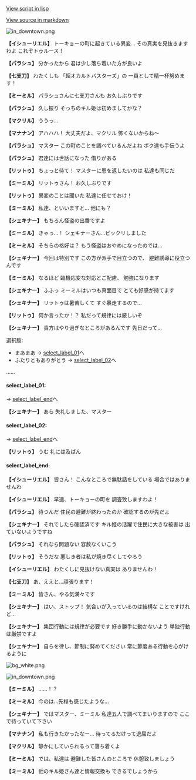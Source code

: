 [View script in lisp](../scripts/202316030.txt)

[View source in markdown](202316030.md)

![in_downtown.png](../images/backgrounds/in_downtown.png)

**【イシューリエル】**
トーキョーの町に起きている異変…
その真実を見抜きますわよ
これぞトゥルース！

**【パラシュ】**
分かったから
君は少し落ち着いた方が良いよ

**【七支刀】**
わたくしも
「超オカルトバスターズ」の
一員として精一杯努めます！

**【ミーミル】**
パラシュさんに七支刀さんも
お久しぶりです

**【パラシュ】**
久し振り
そっちのキル姫は初めましてかな？

**【マクリル】**
ううっ…

**【マナナン】**
アハハハ！
大丈夫だよ、マクリル
怖くないからね～

**【パラシュ】**
マスター
この町のことを調べているんだよね
ボク達も手伝うよ

**【パラシュ】**
君達には世話になった
借りがある

**【リットゥ】**
ちょっと待て！
マスターに恩を返したいのは
私達も同じだ

**【ミーミル】**
リットゥさん！
お久しぶりです

**【リットゥ】**
異変のことは聞いた
私達に任せておけ！

**【ミーミル】**
私達、といいますと…
他にも？

**【シェキナー】**
もちろん怪盗の出番ですよ

**【ミーミル】**
きゃっ…！
シェキナーさん…ビックリしました

**【ミーミル】**
そちらの格好は？
もう怪盗はおやめになったのでは…

**【シェキナー】**
今回は特別です
この方が派手で目立つので、
避難誘導に役立つんです

**【ミーミル】**
なるほど
臨機応変な対応とご配慮、
勉強になります

**【シェキナー】**
ふふっ
ミーミルはいつも真面目で
とても好感が持てます

**【シェキナー】**
リットゥは暑苦しくて
すぐ暴走するので…

**【リットゥ】**
何か言ったか！？
私だって規律には厳しいぞ

**【シェキナー】**
貴方はやり過ぎなところがあるんです
先日だって…

選択肢:
- まあまあ → [select_label_01](#select_label_01)へ
- ふたりともありがとう → [select_label_02](#select_label_02)へ

……

#### select_label_01:
 → [select_label_end](#select_label_end)へ

**【シェキナー】**
あら
失礼しました、マスター

#### select_label_02:
 → [select_label_end](#select_label_end)へ

**【リットゥ】**
うむ
礼には及ばん

#### select_label_end:

**【イシューリエル】**
皆さん！
こんなところで無駄話をしている
場合ではありませんわ

**【イシューリエル】**
早速、トーキョーの町を
調査致しますわよ！

**【パラシュ】**
待つんだ
住民の避難が終わったのか
確認するのが先だよ

**【シェキナー】**
それでしたら確認済です
キル姫の活躍で住民に大きな被害は
出ていないようですね

**【パラシュ】**
それなら問題ない
容赦なくいこう

**【リットゥ】**
そうだな
悪しき者は私が焼き尽くしてやろう

**【イシューリエル】**
わたくしに見抜けない真実は
ありませんわ！

**【七支刀】**
あ、ええと…頑張ります！

**【ミーミル】**
皆さん、やる気満々です

**【シェキナー】**
はい、ストップ！
気合いが入っているのは結構な
ことですけれど…

**【シェキナー】**
集団行動には規律が必要です
好き勝手に動かないよう
単独行動は厳禁ですよ

**【シェキナー】**
自らを律し、節制に努めてください
常に節度ある行動を心がけるように

![bg_white.png](../images/backgrounds/bg_white.png)

![in_downtown.png](../images/backgrounds/in_downtown.png)

**【ミーミル】**
……！？

**【ミーミル】**
今のは…先程も感じたような…

**【シェキナー】**
ではマスター、ミーミル
私達五人で調べてまいりますので
ここで待っていて下さい

**【マナナン】**
私も行きたかったなー…
待ってるだけって退屈だよ

**【マクリル】**
静かにしていられるって落ち着くよ

**【ミーミル】**
では、私達は
避難した皆さんのところで
休憩致しましょう

**【ミーミル】**
他のキル姫さん達と情報交換も
できるでしょうから
